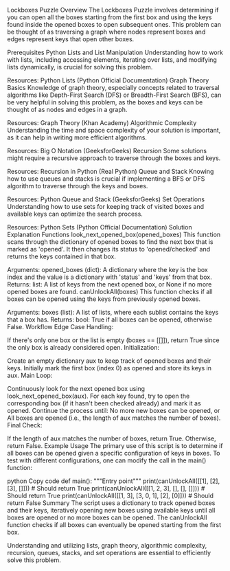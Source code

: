 Lockboxes Puzzle
Overview
The Lockboxes Puzzle involves determining if you can open all the boxes starting from the first box and using the keys found inside the opened boxes to open subsequent ones. This problem can be thought of as traversing a graph where nodes represent boxes and edges represent keys that open other boxes.

Prerequisites
Python Lists and List Manipulation
Understanding how to work with lists, including accessing elements, iterating over lists, and modifying lists dynamically, is crucial for solving this problem.

Resources:
Python Lists (Python Official Documentation)
Graph Theory Basics
Knowledge of graph theory, especially concepts related to traversal algorithms like Depth-First Search (DFS) or Breadth-First Search (BFS), can be very helpful in solving this problem, as the boxes and keys can be thought of as nodes and edges in a graph.

Resources:
Graph Theory (Khan Academy)
Algorithmic Complexity
Understanding the time and space complexity of your solution is important, as it can help in writing more efficient algorithms.

Resources:
Big O Notation (GeeksforGeeks)
Recursion
Some solutions might require a recursive approach to traverse through the boxes and keys.

Resources:
Recursion in Python (Real Python)
Queue and Stack
Knowing how to use queues and stacks is crucial if implementing a BFS or DFS algorithm to traverse through the keys and boxes.

Resources:
Python Queue and Stack (GeeksforGeeks)
Set Operations
Understanding how to use sets for keeping track of visited boxes and available keys can optimize the search process.

Resources:
Python Sets (Python Official Documentation)
Solution Explanation
Functions
look_next_opened_box(opened_boxes)
This function scans through the dictionary of opened boxes to find the next box that is marked as 'opened'. It then changes its status to 'opened/checked' and returns the keys contained in that box.

Arguments:
opened_boxes (dict): A dictionary where the key is the box index and the value is a dictionary with 'status' and 'keys' from that box.
Returns:
list: A list of keys from the next opened box, or None if no more opened boxes are found.
canUnlockAll(boxes)
This function checks if all boxes can be opened using the keys from previously opened boxes.

Arguments:
boxes (list): A list of lists, where each sublist contains the keys that a box has.
Returns:
bool: True if all boxes can be opened, otherwise False.
Workflow
Edge Case Handling:

If there's only one box or the list is empty (boxes == [[]]), return True since the only box is already considered open.
Initialization:

Create an empty dictionary aux to keep track of opened boxes and their keys.
Initially mark the first box (index 0) as opened and store its keys in aux.
Main Loop:

Continuously look for the next opened box using look_next_opened_box(aux).
For each key found, try to open the corresponding box (if it hasn't been checked already) and mark it as opened.
Continue the process until:
No more new boxes can be opened, or
All boxes are opened (i.e., the length of aux matches the number of boxes).
Final Check:

If the length of aux matches the number of boxes, return True.
Otherwise, return False.
Example Usage
The primary use of this script is to determine if all boxes can be opened given a specific configuration of keys in boxes. To test with different configurations, one can modify the call in the main() function:

python
Copy code
def main():
    """Entry point"""
    print(canUnlockAll([[1], [2], [3], []]))  # Should return True
    print(canUnlockAll([[1, 2, 3], [], [], []]))  # Should return True
    print(canUnlockAll([[1, 3], [3, 0, 1], [2], [0]]))  # Should return False
Summary
The script uses a dictionary to track opened boxes and their keys, iteratively opening new boxes using available keys until all boxes are opened or no more boxes can be opened. The canUnlockAll function checks if all boxes can eventually be opened starting from the first box.

Understanding and utilizing lists, graph theory, algorithmic complexity, recursion, queues, stacks, and set operations are essential to efficiently solve this problem.